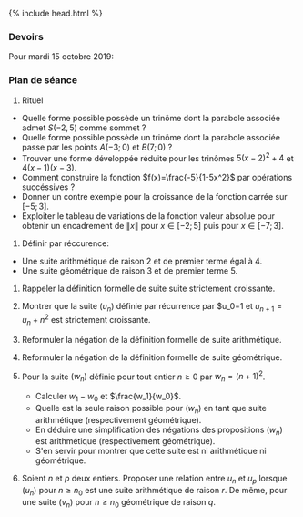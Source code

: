 {% include head.html %}

### Devoirs

Pour mardi 15 octobre 2019: 

### Plan de séance

1. Rituel

* Quelle forme possible possède un trinôme dont la parabole associée admet $S(-2,5)$ comme sommet ?
* Quelle forme possible possède  un trinôme dont la parabole associée passe par les points $A(-3;0)$ et $B(7;0)$ ?
* Trouver une forme développée réduite pour les trinômes $5(x-2)^2+4$ et $4(x-1)(x-3)$.
* Comment construire la fonction $f(x)=\frac{-5}{1-5x^2}$ par opérations succéssives ?
* Donner un contre exemple pour la croissance de la fonction carrée sur $[-5;3]$.
* Exploiter le tableau de variations de la fonction valeur absolue pour obtenir un encadrement de
$\|x\|$ pour $x \in [-2;5]$ puis pour $x \in [-7;3]$.

1. Définir par réccurence:
* Une suite arithmétique de raison 2 et de premier terme égal à 4.
* Une suite géométrique de raison 3 et de premier terme 5.

1. Rappeler la définition formelle de suite suite strictement croissante.

1. Montrer que la suite $(u_n)$ définie par récurrence par $u_0=1 et $u_{n+1}= u_n+n^2$ est strictement croissante.

1. Reformuler la négation de la définition formelle de suite arithmétique.

1. Reformuler la négation de la définition formelle de suite géométrique.

1. Pour la suite $(w_n)$ définie pour tout entier $n \geq 0$ par $w_n=(n+1)^2$. 
   * Calculer $w_1-w_0$ et $\frac{w_1}{w_0}$.
   * Quelle est la seule raison possible pour $(w_n)$ en tant que suite arithmétique (respectivement géométrique).
   * En déduire une simplification des négations des propositions $(w_n)$ est arithmétique (respectivement géométrique).
   * S'en servir pour montrer que cette suite est ni arithmétique ni géométrique.

1. Soient $n$ et $p$ deux entiers. Proposer une relation entre $u_n$ et $u_p$ lorsque $(u_n)$ pour $n \geq n_0$ est une suite arithmétique de raison $r$. De même, pour une suite $(v_n)$ pour ${n \geq n_0}$ géométrique de raison $q$.

<!--
1. Soient $a,b,c$ trois réels avec $a \neq 0$. Notons $\Delta=b^2-4ac$. 
 * Développer, réduire $a[x-(-\frac{b}{2a})]^2-\frac{\Delta}{4a}$.
 * Développer, réduire $a(x-x_1)(x-x_2)$.
 * Supposons $\Delta \geq 0$. Développer, réduire $a(x-\frac{-b-\sqrt{\Delta}}{2a})(x-\frac{-b+\sqrt{\Delta}}{2a})$.

-->

